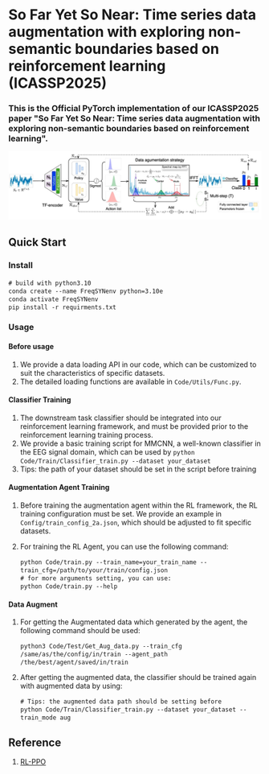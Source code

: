 # So Far Yet So Near: Time series data augmentation with exploring non-semantic boundaries based on reinforcement learning (ICASSP2025)

### This is the Official PyTorch implementation of our ICASSP2025 paper "So Far Yet So Near: Time series data augmentation with exploring non-semantic boundaries based on reinforcement learning".

![Alt text](FreqSYN/Fig/FreqSYN.jpg)




## Quick Start
### Install
```
# build with python3.10
conda create --name FreqSYNenv python=3.10e
conda activate FreqSYNenv 
pip install -r requirments.txt
```


### Usage
#### Before usage
1. We provide a data loading API in our code, which can be customized to suit the characteristics of specific datasets.
2. The detailed loading functions are available in `Code/Utils/Func.py`.


#### Classifier Training
1. The downstream task classifier should be integrated into our reinforcement learning framework, and must be provided prior to the reinforcement learning training process.
2. We provide a basic training script for MMCNN, a well-known classifier in the EEG signal domain, which can be used by `python Code/Train/Classifier_train.py --dataset your_dataset`
3. Tips: the path of your dataset should be set in the script before training 


#### Augmentation Agent Training
1. Before training the augmentation agent within the RL framework, the RL training configuration must be set. We provide an example in `Config/train_config_2a.json`, which should be adjusted to fit specific datasets.

2. For training the RL Agent, you can use the following command:
    ```
    python Code/train.py --train_name=your_train_name --train_cfg=/path/to/your/train/config.json
    # for more arguments setting, you can use:
    python Code/train.py --help
    ```

#### Data Augment 
1. For getting the Augmentated data which generated by the agent, the following command should be used:
    ```
    python3 Code/Test/Get_Aug_data.py --train_cfg /same/as/the/config/in/train --agent_path /the/best/agent/saved/in/train
    ```
2. After getting the augmented data, the classifier should be trained again with augmented data by using:
    ```
    # Tips: the augmented data path should be setting before
    python Code/Train/Classifier_train.py --dataset your_dataset --train_mode aug
    ```

## Reference
1. [RL-PPO](https://github.com/Lizhi-sjtu/DRL-code-pytorch)
